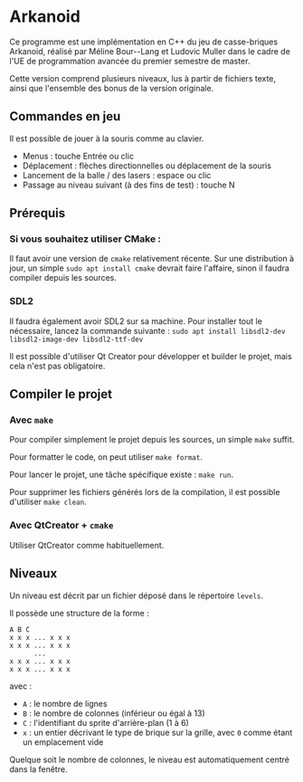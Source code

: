 Arkanoid
========

Ce programme est une implémentation en C++ du jeu de casse-briques Arkanoid,
réalisé par Méline Bour--Lang et Ludovic Muller dans le cadre de l'UE de
programmation avancée du premier semestre de master.

Cette version comprend plusieurs niveaux, lus à partir de fichiers texte, ainsi
que l'ensemble des bonus de la version originale.

## Commandes en jeu

Il est possible de jouer à la souris comme au clavier.
- Menus : touche Entrée ou clic
- Déplacement : flèches directionnelles ou déplacement de la souris
- Lancement de la balle / des lasers : espace ou clic
- Passage au niveau suivant (à des fins de test) : touche N

## Prérequis

### Si vous souhaitez utiliser CMake :
Il faut avoir une version de `cmake` relativement récente.
Sur une distribution à jour, un simple `sudo apt install cmake` devrait faire
l'affaire, sinon il faudra compiler depuis les sources.

### SDL2

Il faudra également avoir SDL2 sur sa machine. Pour installer tout le
nécessaire, lancez la commande suivante :
`sudo apt install libsdl2-dev libsdl2-image-dev libsdl2-ttf-dev`

Il est possible d'utiliser Qt Creator pour développer et builder le projet,
mais cela n'est pas obligatoire.

## Compiler le projet

### Avec `make`

Pour compiler simplement le projet depuis les sources, un simple `make` suffit.

Pour formatter le code, on peut utiliser `make format`.

Pour lancer le projet, une tâche spécifique existe : `make run`.

Pour supprimer les fichiers générés lors de la compilation, il est possible
d'utiliser `make clean`.

### Avec QtCreator + `cmake`

Utiliser QtCreator comme habituellement.

## Niveaux

Un niveau est décrit par un fichier déposé dans le répertoire `levels`.

Il possède une structure de la forme :

```
A B C
x x x ... x x x
x x x ... x x x
      ...
x x x ... x x x
x x x ... x x x
```

avec :
  - `A` : le nombre de lignes
  - `B` : le nombre de colonnes (inférieur ou égal à 13)
  - `C` : l'identifiant du sprite d'arrière-plan (1 à 6)
  - `x` : un entier décrivant le type de brique sur la grille,
    avec `0` comme étant un emplacement vide

Quelque soit le nombre de colonnes, le niveau est automatiquement centré dans la
fenêtre.
